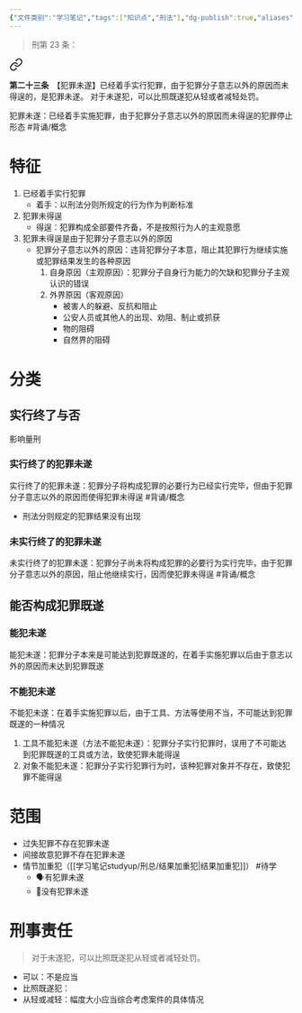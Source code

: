 ```yaml
---
{"文件类别":"学习笔记","tags":["知识点","刑法"],"dg-publish":true,"aliases":["未遂犯"],"permalink":"/学习笔记studyup/刑总/犯罪未遂/","dgPassFrontmatter":true,"created":"2024-11-03T00:54:45.061+08:00","updated":"2024-11-03T12:48:17.550+08:00"}
---
```


>刑第 23 条：
<div class="transclusion internal-embed is-loaded"><a class="markdown-embed-link" href="////#t23" aria-label="Open link"><svg xmlns="http://www.w3.org/2000/svg" width="24" height="24" viewBox="0 0 24 24" fill="none" stroke="currentColor" stroke-width="2" stroke-linecap="round" stroke-linejoin="round" class="svg-icon lucide-link"><path d="M10 13a5 5 0 0 0 7.54.54l3-3a5 5 0 0 0-7.07-7.07l-1.72 1.71"></path><path d="M14 11a5 5 0 0 0-7.54-.54l-3 3a5 5 0 0 0 7.07 7.07l1.71-1.71"></path></svg></a><div class="markdown-embed">



**第二十三条**　【犯罪未遂】已经着手实行犯罪，由于犯罪分子意志以外的原因而未得逞的，是犯罪未遂。
对于未遂犯，可以比照既遂犯从轻或者减轻处罚。 

</div></div>


犯罪未遂：已经着手实施犯罪，由于犯罪分子意志以外的原因而未得逞的犯罪停止形态 #背诵/概念 
# 特征
1. 已经着手实行犯罪
	- 着手：以刑法分则所规定的行为作为判断标准
2. 犯罪未得逞
	- 得逞：犯罪构成全部要件齐备，不是按照行为人的主观意愿
3. 犯罪未得逞是由于犯罪分子意志以外的原因
	- 犯罪分子意志以外的原因：违背犯罪分子本意，阻止其犯罪行为继续实施或犯罪结果发生的各种原因
		1. 自身原因（主观原因）：犯罪分子自身行为能力的欠缺和犯罪分子主观认识的错误
		2. 外界原因（客观原因）
			- 被害人的躲避、反抗和阻止
			- 公安人员或其他人的出现、劝阻、制止或抓获
			- 物的阻碍
			- 自然界的阻碍
# 分类
## 实行终了与否
影响量刑
### 实行终了的犯罪未遂
实行终了的犯罪未遂：犯罪分子将构成犯罪的必要行为已经实行完毕，但由于犯罪分子意志以外的原因而使得犯罪未得逞 #背诵/概念 
- 刑法分则规定的犯罪结果没有出现
### 未实行终了的犯罪未遂
未实行终了的犯罪未遂：犯罪分子尚未将构成犯罪的必要行为实行完毕，由于犯罪分子意志以外的原因，阻止他继续实行，因而使犯罪未得逞 #背诵/概念 
## 能否构成犯罪既遂
### 能犯未遂
能犯未遂：犯罪分子本来是可能达到犯罪既遂的，在着手实施犯罪以后由于意志以外的原因而未达到犯罪既遂
### 不能犯未遂
不能犯未遂：在着手实施犯罪以后，由于工具、方法等使用不当，不可能达到犯罪既遂的一种情况
1. 工具不能犯未遂（方法不能犯未遂）：犯罪分子实行犯罪时，误用了不可能达到犯罪既遂的工具或方法，致使犯罪未能得逞
2. 对象不能犯未遂：犯罪分子实行犯罪行为时，该种犯罪对象并不存在，致使犯罪不能得逞
# 范围
- 过失犯罪不存在犯罪未遂
- 间接故意犯罪不存在犯罪未遂
- 情节加重犯（[[学习笔记studyup/刑总/结果加重犯\|结果加重犯]]） #待学 
	- 🗣️有犯罪未遂
	- 🧵没有犯罪未遂
# 刑事责任
>对于未遂犯，可以比照既遂犯从轻或者减轻处罚。

- 可以：不是应当
- 比照既遂犯：
- 从轻或减轻：幅度大小应当综合考虑案件的具体情况